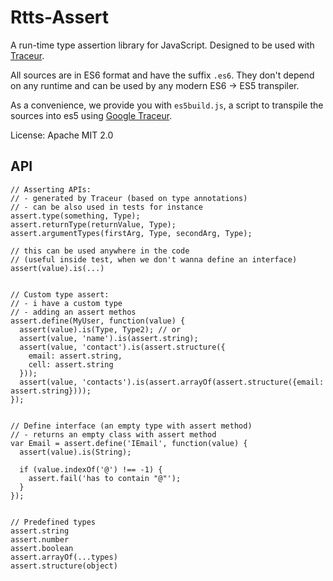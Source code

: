 # Rtts-Assert

A run-time type assertion library for JavaScript.
Designed to be used with [Traceur](https://github.com/google/traceur-compiler).

All sources are in ES6 format and have the suffix `.es6`. They don't depend on any runtime
and can be used by any modern ES6 -> ES5 transpiler.

As a convenience, we provide you with `es5build.js`, a script to transpile the sources into es5
using [Google Traceur](https://github.com/google/traceur-compiler/).

License: Apache MIT 2.0

## API

```
// Asserting APIs:
// - generated by Traceur (based on type annotations)
// - can be also used in tests for instance
assert.type(something, Type);
assert.returnType(returnValue, Type);
assert.argumentTypes(firstArg, Type, secondArg, Type);

// this can be used anywhere in the code
// (useful inside test, when we don't wanna define an interface)
assert(value).is(...)


// Custom type assert:
// - i have a custom type
// - adding an assert methos
assert.define(MyUser, function(value) {
  assert(value).is(Type, Type2); // or
  assert(value, 'name').is(assert.string);
  assert(value, 'contact').is(assert.structure({
    email: assert.string,
    cell: assert.string
  }));
  assert(value, 'contacts').is(assert.arrayOf(assert.structure({email: assert.string})));
});


// Define interface (an empty type with assert method)
// - returns an empty class with assert method
var Email = assert.define('IEmail', function(value) {
  assert(value).is(String);

  if (value.indexOf('@') !== -1) {
    assert.fail('has to contain "@"');
  }
});


// Predefined types
assert.string
assert.number
assert.boolean
assert.arrayOf(...types)
assert.structure(object)
```